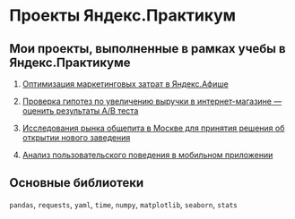 Проекты Яндекс.Практикум
========

Мои проекты, выполненные в рамках учебы в Яндекс.Практикуме
-------
1. [Оптимизация маркетинговых затрат в Яндекс.Афише](https://github.com/dariy1/projects/tree/main/marketing_costs)

2. [Проверка гипотез по увеличению выручки в интернет-магазине —
оценить результаты A/B теста](https://github.com/dariy1/projects/tree/main/hypothesis_AB_test)

3. [Исследования рынка общепита в Москве для принятия решения об
открытии нового заведения](https://github.com/dariy1/projects/tree/main/find_place_for_rest)

4. [Анализ пользовательского поведения в мобильном приложении](https://github.com/dariy1/projects/tree/main/AB_test_mobile_app)

Основные библиотеки
------
`pandas`, `requests`, `yaml`, `time`, `numpy`, `matplotlib`, `seaborn`, `stats`